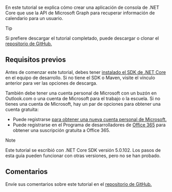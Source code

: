 <!-- markdownlint-disable MD002 MD041 -->

En este tutorial se explica cómo crear una aplicación de consola de .NET Core que use la API de Microsoft Graph para recuperar información de calendario para un usuario.

> [!TIP]
> Si prefiere descargar el tutorial completado, puede descargar o clonar el [repositorio de GitHub.](https://github.com/microsoftgraph/msgraph-training-dotnet-core)

## <a name="prerequisites"></a>Requisitos previos

Antes de comenzar este tutorial, debes tener [instalado el SDK de .NET Core](https://dotnet.microsoft.com/download) en el equipo de desarrollo. Si no tiene el SDK o Maven, visite el vínculo anterior para ver las opciones de descarga.

También debe tener una cuenta personal de Microsoft con un buzón en Outlook.com o una cuenta de Microsoft para el trabajo o la escuela. Si no tienes una cuenta de Microsoft, hay un par de opciones para obtener una cuenta gratuita:

- Puede registrarse [para obtener una nueva cuenta personal de Microsoft.](https://signup.live.com/signup?wa=wsignin1.0&rpsnv=12&ct=1454618383&rver=6.4.6456.0&wp=MBI_SSL_SHARED&wreply=https://mail.live.com/default.aspx&id=64855&cbcxt=mai&bk=1454618383&uiflavor=web&uaid=b213a65b4fdc484382b6622b3ecaa547&mkt=E-US&lc=1033&lic=1)
- Puede registrarse en el Programa de desarrolladores de [Office 365](https://developer.microsoft.com/office/dev-program) para obtener una suscripción gratuita a Office 365.

> [!NOTE]
> Este tutorial se escribió con .NET Core SDK versión 5.0.102. Los pasos de esta guía pueden funcionar con otras versiones, pero no se han probado.

## <a name="feedback"></a>Comentarios

Envíe sus comentarios sobre este tutorial en el [repositorio de GitHub.](https://github.com/microsoftgraph/msgraph-training-dotnet-core)
